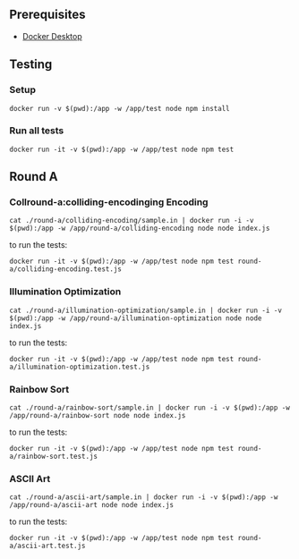 ## Prerequisites

- [Docker Desktop]([http://](https://docs.docker.com/get-docker/))

## Testing

### Setup

```
docker run -v $(pwd):/app -w /app/test node npm install
```

### Run all tests

```
docker run -it -v $(pwd):/app -w /app/test node npm test
```

<!-- intro-end -->
## Round A

<!-- stage-start: round-a -->

### Collround-a:colliding-encodinging Encoding

<!-- problem-start: round-a:colliding-encoding -->

```
cat ./round-a/colliding-encoding/sample.in | docker run -i -v $(pwd):/app -w /app/round-a/colliding-encoding node node index.js
```

to run the tests:

```
docker run -it -v $(pwd):/app -w /app/test node npm test round-a/colliding-encoding.test.js
```

<!-- problem-end: round-a:colliding-encoding -->

### Illumination Optimization

<!-- problem-start: round-a:illumination-optimization -->

```
cat ./round-a/illumination-optimization/sample.in | docker run -i -v $(pwd):/app -w /app/round-a/illumination-optimization node node index.js
```

to run the tests:

```
docker run -it -v $(pwd):/app -w /app/test node npm test round-a/illumination-optimization.test.js
```

<!-- problem-end: round-a:illumination-optimization -->

### Rainbow Sort

<!-- problem-start: round-a:rainbow-sort -->

```
cat ./round-a/rainbow-sort/sample.in | docker run -i -v $(pwd):/app -w /app/round-a/rainbow-sort node node index.js
```

to run the tests:

```
docker run -it -v $(pwd):/app -w /app/test node npm test round-a/rainbow-sort.test.js
```

<!-- problem-end: round-a:rainbow-sort -->

### ASCII Art

<!-- problem-start: round-a:ascii-art -->

```
cat ./round-a/ascii-art/sample.in | docker run -i -v $(pwd):/app -w /app/round-a/ascii-art node node index.js
```

to run the tests:

```
docker run -it -v $(pwd):/app -w /app/test node npm test round-a/ascii-art.test.js
```

<!-- problem-end: round-a:ascii-art -->

<!-- stage-end: round-a -->
